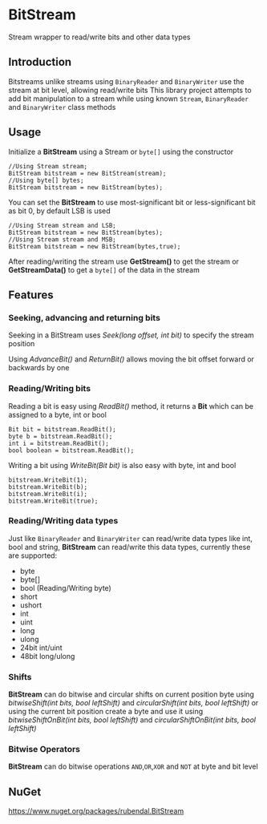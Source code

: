 # BitStream
Stream wrapper to read/write bits and other data types

## Introduction
Bitstreams unlike streams using `BinaryReader` and `BinaryWriter` use the stream at bit level, allowing read/write bits
This library project attempts to add bit manipulation to a stream while using known `Stream`, `BinaryReader` and `BinaryWriter` class methods

## Usage
Initialize a **BitStream** using a Stream or `byte[]` using the constructor
```
//Using Stream stream;
BitStream bitstream = new BitStream(stream);
//Using byte[] bytes;
BitStream bitstream = new BitStream(bytes);
```
You can set the **BitStream** to use most-significant bit or less-significant bit as bit 0, by default LSB is used
```
//Using Stream stream and LSB;
BitStream bitstream = new BitStream(bytes);
//Using Stream stream and MSB;
BitStream bitstream = new BitStream(bytes,true);
```
After reading/writing the stream use **GetStream()** to get the stream or **GetStreamData()** to get a `byte[]` of the data in the stream

## Features

### Seeking, advancing and returning bits
Seeking in a BitStream uses *Seek(long offset, int bit)* to specify the stream position

Using *AdvanceBit()* and *ReturnBit()* allows moving the bit offset forward or backwards by one

### Reading/Writing bits
Reading a bit is easy using *ReadBit()* method, it returns a **Bit** which can be assigned to a byte, int or bool
```
Bit bit = bitstream.ReadBit();
byte b = bitstream.ReadBit();
int i = bitstream.ReadBit();
bool boolean = bitstream.ReadBit();
```
Writing a bit using *WriteBit(Bit bit)* is also easy with byte, int and bool
```
bitstream.WriteBit(1);
bitstream.WriteBit(b);
bitstream.WriteBit(i);
bitstream.WriteBit(true);
```


### Reading/Writing data types
Just like `BinaryReader` and `BinaryWriter` can read/write data types like int, bool and string, **BitStream** can read/write this data types, currently these are supported:
* byte
* byte[]
* bool (Reading/Writing byte)
* short
* ushort
* int
* uint
* long
* ulong
* 24bit int/uint
* 48bit long/ulong

### Shifts
**BitStream** can do bitwise and circular shifts on current position byte using *bitwiseShift(int bits, bool leftShift)* and *circularShift(int bits, bool leftShift)* or using the current bit position create a byte and use it using *bitwiseShiftOnBit(int bits, bool leftShift)* and *circularShiftOnBit(int bits, bool leftShift)*

### Bitwise Operators
**BitStream** can do bitwise operations `AND`,`OR`,`XOR` and `NOT` at byte and bit level

## NuGet
https://www.nuget.org/packages/rubendal.BitStream
